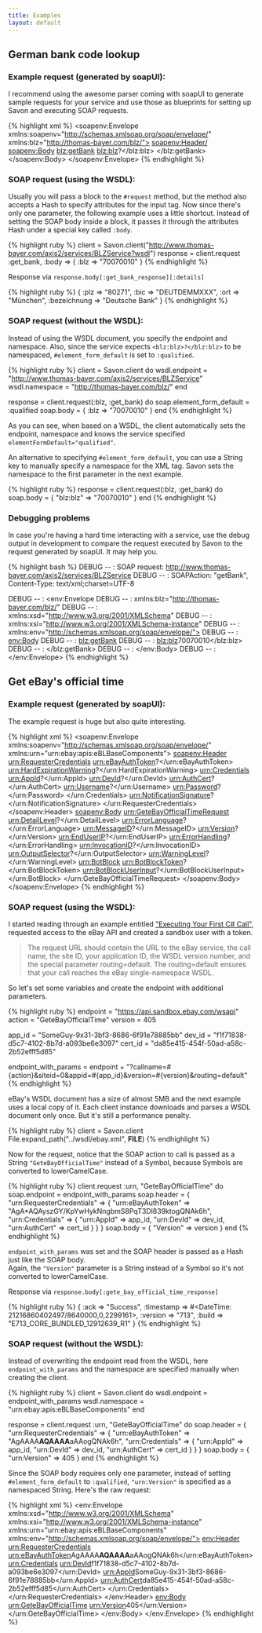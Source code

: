 ```yaml
---
title: Examples
layout: default
---
```


German bank code lookup
-----------------------

### Example request (generated by soapUI):

I recommend using the awesome parser coming with soapUI to generate sample requests for your
service and use those as blueprints for setting up Savon and executing SOAP requests.

{% highlight xml %}
<soapenv:Envelope
    xmlns:soapenv="http://schemas.xmlsoap.org/soap/envelope/"
    xmlns:blz="http://thomas-bayer.com/blz/">
  <soapenv:Header/>
  <soapenv:Body>
    <blz:getBank>
      <blz:blz>?</blz:blz>
    </blz:getBank>
  </soapenv:Body>
</soapenv:Envelope>
{% endhighlight %}

### SOAP request (using the WSDL):

Usually you will pass a block to the `#request` method, but the method also accepts a Hash
to specify attributes for the input tag. Now since there's only one parameter, the following
example uses a little shortcut. Instead of setting the SOAP body inside a block, it passes
it through the attributes Hash under a special key called `:body`.

{% highlight ruby %}
client = Savon.client("http://www.thomas-bayer.com/axis2/services/BLZService?wsdl")
response = client.request :get_bank, :body => { :blz => "70070010" }
{% endhighlight %}

Response via `response.body[:get_bank_response][:details]`

{% highlight ruby %}
{ :plz => "80271", :bic => "DEUTDEMMXXX", :ort => "München", :bezeichnung => "Deutsche Bank" }
{% endhighlight %}

### SOAP request (without the WSDL):

Instead of using the WSDL document, you specify the endpoint and namespace.
Also, since the service expects `<blz:blz>?</blz:blz>` to be namespaced,
`#element_form_default` is set to `:qualified`.

{% highlight ruby %}
client = Savon.client do
  wsdl.endpoint = "http://www.thomas-bayer.com/axis2/services/BLZService"
  wsdl.namespace = "http://thomas-bayer.com/blz/"
end

response = client.request(:blz, :get_bank) do
  soap.element_form_default = :qualified
  soap.body = { :blz => "70070010" }
end
{% endhighlight %}

As you can see, when based on a WSDL, the client automatically sets the endpoint, namespace
and knows the service specified `elementFormDefault="qualified"`.

An alternative to specifying `#element_form_default`, you can use a String key to manually
specify a namespace for the XML tag. Savon sets the namespace to the first parameter in the
next example.

{% highlight ruby %}
response = client.request(:blz, :get_bank) do
  soap.body = { "blz:blz" => "70070010" }
end
{% endhighlight %}

### Debugging problems

In case you're having a hard time interacting with a service, use the debug output in development
to compare the request executed by Savon to the request generated by soapUI. It may help you.

{% highlight bash %}
DEBUG -- : SOAP request: http://www.thomas-bayer.com/axis2/services/BLZService
DEBUG -- : SOAPAction: "getBank", Content-Type: text/xml;charset=UTF-8

DEBUG -- : <env:Envelope
DEBUG -- :     xmlns:blz="http://thomas-bayer.com/blz/"
DEBUG -- :     xmlns:xsd="http://www.w3.org/2001/XMLSchema"
DEBUG -- :     xmlns:xsi="http://www.w3.org/2001/XMLSchema-instance"
DEBUG -- :     xmlns:env="http://schemas.xmlsoap.org/soap/envelope/">
DEBUG -- :   <env:Body>
DEBUG -- :     <blz:getBank>
DEBUG -- :       <blz:blz>70070010</blz:blz>
DEBUG -- :     </blz:getBank>
DEBUG -- :   </env:Body>
DEBUG -- : </env:Envelope>
{% endhighlight %}


Get eBay's official time
------------------------

### Example request (generated by soapUI):

The example request is huge but also quite interesting.

{% highlight xml %}
<soapenv:Envelope
    xmlns:soapenv="http://schemas.xmlsoap.org/soap/envelope/"
    xmlns:urn="urn:ebay:apis:eBLBaseComponents">
  <soapenv:Header>
    <urn:RequesterCredentials>
      <!--Optional:-->
      <urn:eBayAuthToken>?</urn:eBayAuthToken>
      <!--Optional:-->
      <urn:HardExpirationWarning>?</urn:HardExpirationWarning>
      <!--Optional:-->
      <urn:Credentials>
        <!--Optional:-->
        <urn:AppId>?</urn:AppId>
        <!--Optional:-->
        <urn:DevId>?</urn:DevId>
        <!--Optional:-->
        <urn:AuthCert>?</urn:AuthCert>
        <!--Optional:-->
        <urn:Username>?</urn:Username>
        <!--Optional:-->
        <urn:Password>?</urn:Password>
        <!--You may enter ANY elements at this point-->
      </urn:Credentials>
      <!--Optional:-->
      <urn:NotificationSignature>?</urn:NotificationSignature>
      <!--You may enter ANY elements at this point-->
    </urn:RequesterCredentials>
  </soapenv:Header>
  <soapenv:Body>
    <urn:GeteBayOfficialTimeRequest>
      <!--Zero or more repetitions:-->
      <urn:DetailLevel>?</urn:DetailLevel>
      <!--Optional:-->
      <urn:ErrorLanguage>?</urn:ErrorLanguage>
      <!--Optional:-->
      <urn:MessageID>?</urn:MessageID>
      <!--Optional:-->
      <urn:Version>?</urn:Version>
      <!--Optional:-->
      <urn:EndUserIP>?</urn:EndUserIP>
      <!--Optional:-->
      <urn:ErrorHandling>?</urn:ErrorHandling>
      <!--Optional:-->
      <urn:InvocationID>?</urn:InvocationID>
      <!--Zero or more repetitions:-->
      <urn:OutputSelector>?</urn:OutputSelector>
      <!--Optional:-->
      <urn:WarningLevel>?</urn:WarningLevel>
      <!--Optional:-->
      <urn:BotBlock>
        <!--Optional:-->
        <urn:BotBlockToken>?</urn:BotBlockToken>
        <!--Optional:-->
        <urn:BotBlockUserInput>?</urn:BotBlockUserInput>
        <!--You may enter ANY elements at this point-->
      </urn:BotBlock>
      <!--You may enter ANY elements at this point-->
    </urn:GeteBayOfficialTimeRequest>
  </soapenv:Body>
</soapenv:Envelope>
{% endhighlight %}

### SOAP request (using the WSDL):

I started reading through an example entitled
["Executing Your First C# Call"](http://developer.ebay.com/DevZone/XML/docs/HowTo/FirstCall/MakingCallCSharp.html),
requested access to the eBay API and created a sandbox user with a token.

> The request URL should contain the URL to the eBay service, the call name, the site ID,
> your application ID, the WSDL version number, and the special parameter routing=default.
> The routing=default ensures that your call reaches the eBay single-namespace WSDL.

So let's set some variables and create the endpoint with additional parameters.

{% highlight ruby %}
endpoint = "https://api.sandbox.ebay.com/wsapi"
action   = "GeteBayOfficialTime"
version  = 405

app_id   = "SomeGuy-9x31-3bf3-8686-6f91e78885bb"
dev_id   = "f1f71838-d5c7-4102-8b7d-a093be6e3097"
cert_id  = "da85e415-454f-50ad-a58c-2b52efff5d85"

endpoint_with_params = endpoint +
  "?callname=#{action}&siteid=0&appid=#{app_id}&version=#{version}&routing=default"
{% endhighlight %}

eBay's WSDL document has a size of almost 5MB and the next example uses a local copy of it.
Each client instance downloads and parses a WSDL document only once. But it's still a
performance penalty.

{% highlight ruby %}
client = Savon.client File.expand_path("../wsdl/ebay.xml", __FILE__)
{% endhighlight %}

Now for the request, notice that the SOAP action to call is passed as a String `"GeteBayOfficialTime"`
instead of a Symbol, because Symbols are converted to lowerCamelCase.

{% highlight ruby %}
client.request :urn, "GeteBayOfficialTime" do
  soap.endpoint = endpoint_with_params
  soap.header = {
    "urn:RequesterCredentials" => {
      "urn:eBayAuthToken" => "AgA*AQAyszGY/KpYwHykNngbmS8PqT3Dl839ktogQNAk6h",
      "urn:Credentials" => {
        "urn:AppId" => app_id, "urn:DevId" => dev_id, "urn:AuthCert" => cert_id
      }
    }
  }
  soap.body = { "Version" => version }
end
{% endhighlight %}

`endpoint_with_params` was set and the SOAP header is passed as a Hash just like the SOAP body.  
Again, the `"Version"` parameter is a String instead of a Symbol so it's not converted to lowerCamelCase.

Response via `response.body[:gete_bay_official_time_response]`

{% highlight ruby %}
{
  :ack       => "Success",
  :timestamp => #<DateTime: 21216860402497/8640000,0,2299161>,
  :version   => "713",
  :build     => "E713_CORE_BUNDLED_12912639_R1"
}
{% endhighlight %}

### SOAP request (without the WSDL):

Instead of overwriting the endpoint read from the WSDL, here `endpoint_with_params` and the namespace
are specified manually when creating the client.

{% highlight ruby %}
client = Savon.client do
  wsdl.endpoint = endpoint_with_params
  wsdl.namespace = "urn:ebay:apis:eBLBaseComponents"
end

response = client.request :urn, "GeteBayOfficialTime" do
  soap.header = {
    "urn:RequesterCredentials" => {
      "urn:eBayAuthToken" => "AgAAAA**AQAAAA**aAAogQNAk6h",
      "urn:Credentials" => {
        "urn:AppId" => app_id, "urn:DevId" => dev_id, "urn:AuthCert" => cert_id
      }
    }
  }
  soap.body = { "urn:Version" => 405 }
end
{% endhighlight %}

Since the SOAP body requires only one parameter, instead of setting `#element_form_default`
to `:qualified`, `"urn:Version"` is specified as a namespaced String. Here's the raw request:

{% highlight xml %}
<env:Envelope
    xmlns:xsd="http://www.w3.org/2001/XMLSchema"
    xmlns:xsi="http://www.w3.org/2001/XMLSchema-instance"
    xmlns:urn="urn:ebay:apis:eBLBaseComponents"
    xmlns:env="http://schemas.xmlsoap.org/soap/envelope/">
  <env:Header>
    <urn:RequesterCredentials>
      <urn:eBayAuthToken>AgAAAA**AQAAAA**aAAogQNAk6h</urn:eBayAuthToken>
      <urn:Credentials>
        <urn:DevId>f1f71838-d5c7-4102-8b7d-a093be6e3097</urn:DevId>
        <urn:AppId>SomeGuy-9x31-3bf3-8686-6f91e78885bb</urn:AppId>
        <urn:AuthCert>da85e415-454f-50ad-a58c-2b52efff5d85</urn:AuthCert>
      </urn:Credentials>
    </urn:RequesterCredentials>
  </env:Header>
  <env:Body>
    <urn:GeteBayOfficialTime>
      <urn:Version>405</urn:Version>
    </urn:GeteBayOfficialTime>
  </env:Body>
</env:Envelope>
{% endhighlight %}
